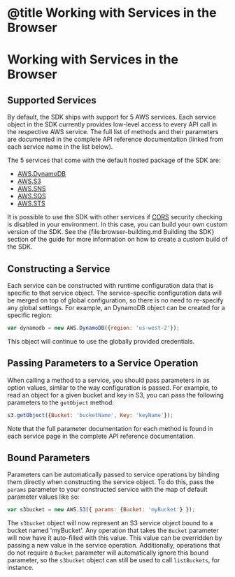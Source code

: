 # @title Working with Services in the Browser

# Working with Services in the Browser

## Supported Services

By default, the SDK ships with support for 5 AWS services. Each service object
in the SDK currently provides low-level access to every API call in the
respective AWS service. The full list of methods and their parameters are
documented in the complete API reference documentation (linked from each
service name in the list below).

The 5 services that come with the default hosted package of the SDK are:

* [AWS.DynamoDB](http://docs.amazonwebservices.com/AWSJavaScriptSDK/latest/frames.html#!AWS/DynamoDB.html)
* [AWS.S3](http://docs.amazonwebservices.com/AWSJavaScriptSDK/latest/frames.html#!AWS/S3.html)
* [AWS.SNS](http://docs.amazonwebservices.com/AWSJavaScriptSDK/latest/frames.html#!AWS/SNS.html)
* [AWS.SQS](http://docs.amazonwebservices.com/AWSJavaScriptSDK/latest/frames.html#!AWS/SQS.html)
* [AWS.STS](http://docs.amazonwebservices.com/AWSJavaScriptSDK/latest/frames.html#!AWS/STS.html)

<div class="clear"></div>

It is possible to use the SDK with other services if [CORS](http://www.w3.org/TR/cors/)
security checking is disabled in your environment. In this case, you can build
your own custom version of the SDK. See the {file:browser-building.md Building the SDK}
section of the guide for more information on how to create a custom build of
the SDK.

## Constructing a Service

Each service can be constructed with runtime configuration data that is
specific to that service object. The service-specific configuration data
will be merged on top of global configuration, so there is no need to
re-specify any global settings. For example, an DynamoDB object can be created
for a specific region:

```js
var dynamodb = new AWS.DynamoDB({region: 'us-west-2'});
```

This object will continue to use the globally provided credentials.

## Passing Parameters to a Service Operation

When calling a method to a service, you should pass parameters in as
option values, similar to the way configuration is passed.
For example, to read an object for a given bucket and key in S3, you
can pass the following parameters to the `getObject` method:

```js
s3.getObject({Bucket: 'bucketName', Key: 'keyName'});
```

Note that the full parameter documentation for each method is found
in each service page in the complete API reference documentation.

## Bound Parameters

Parameters can be automatically passed to service operations by binding them
directly when constructing the service object. To do this, pass the `params`
parameter to your constructed service with the map of default parameter
values like so:

```js
var s3bucket = new AWS.S3({ params: {Bucket: 'myBucket'} });
```

The `s3bucket` object will now represent an S3 service object bound to a bucket
named 'myBucket'. Any operation that takes the `Bucket` parameter will now
have it auto-filled with this value. This value can be overridden by passing
a new value in the service operation. Additionally, operations that do not
require a `Bucket` parameter will automatically ignore this bound parameter,
so the `s3bucket` object can still be used to call `listBuckets`, for instance.
